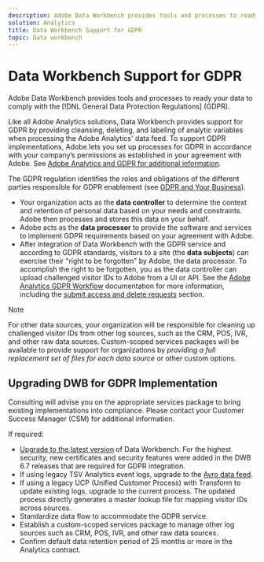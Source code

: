 ```yaml
---
description: Adobe Data Workbench provides tools and processes to ready your data to comply with the General Data Protection Regulations (GDPR).
solution: Analytics
title: Data Workbench Support for GDPR
topic: Data workbench
---
```


# Data Workbench Support for GDPR

Adobe Data Workbench provides tools and processes to ready your data to comply with the [!DNL General Data Protection Regulations] (GDPR).

Like all Adobe Analytics solutions, Data Workbench provides support for GDPR by providing cleansing, deleting, and labeling of analytic variables when processing the Adobe Analytics' data feed. To support GDPR implementations, Adobe lets you set up processes for GDPR in accordance with your company’s permissions as established in your agreement with Adobe. See [Adobe Analytics and GDPR for additional information](https://docs.adobe.com/content/help/en/analytics/admin/data-governance/an-gdpr-overview.html).

The GDPR regulation identifies the roles and obligations of the different parties responsible for GDPR enablement (see [GDPR and Your Business](https://www.adobe.com/privacy/general-data-protection-regulation.html)).

* Your organization acts as the **data controller** to determine the context and retention of personal data based on your needs and constraints. Adobe then processes and stores this data on your behalf.
* Adobe acts as the **data processor** to provide the software and services to implement GDPR requirements based on your agreement with Adobe.
* After integration of Data Workbench with the GDPR service and according to GDPR standards, visitors to a site (the **data subjects**) can exercise their "right to be forgotten" by Adobe, the data processor. To accomplish the right to be forgotten, you as the data controller can upload challenged visitor IDs to Adobe from a UI or API. See the [Adobe Analytics GDPR Workflow](https://docs.adobe.com/help/en/analytics/admin/data-governance/an-gdpr-workflow.html) documentation for more information, including the [submit access and delete requests](https://docs.adobe.com/content/help/en/analytics/admin/data-governance/gdpr-submit-access-delete.html) section.

>[!Note]
>
>For other data sources, your organization will be responsible for cleaning up challenged visitor IDs from other log sources, such as the CRM, POS, IVR, and other raw data sources. Custom-scoped services packages will be available to provide support for organizations by _providing a full replacement set of files for each data source_ or other custom options.

## Upgrading DWB for GDPR Implementation

Consulting will advise you on the appropriate services package to bring existing implementations into compliance. Please contact your Customer Success Manager (CSM) for additional information.

If required:

* [Upgrade to the latest version](https://docs.adobe.com/content/help/en/data-workbench/using/release-notes/release-notes.html) of Data Workbench. For the highest security, new certificates and security features were added in the DWB 6.7 releases that are required for GDPR integration.
* If using legacy TSV Analytics event logs, upgrade to the [Avro data feed](https://docs.adobe.com/content/help/en/data-workbench/using/dataset/log-proc-config-file/c-log-sources.html#section-9a824b4c3d5549e7952a7111232035b2).
* If using a legacy UCP (Unified Customer Process) with Transform to update existing logs, upgrade to the current process. The updated process directly generates a master lookup file for mapping visitor IDs across sources.
* Standardize data flow to accommodate the GDPR service.
* Establish a custom-scoped services package to manage other log sources such as CRM, POS, IVR, and other raw data sources.
* Confirm default data retention period of 25 months or more in the Analytics contract.
